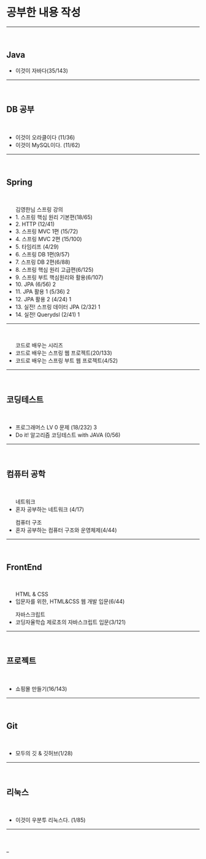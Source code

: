 <h1>공부한 내용 작성 </h1>
<hr>
<br>

<h2> Java </h2>
<ul>
 <li>이것이 자바다(35/143) </li>
</ul>
<hr>
<br>

<h2> DB 공부 </h2><br>
<ul> 
 <li> 이것이 오라클이다 (11/36) </li>
 <li> 이것이 MySQL이다. (11/62) </li>
</ul>
<hr>
<br>

<h2> Spring </h2>
<br>
<ul> 김영한님 스프링 강의 
 <li> 1. 스프링 핵심 원리 기본편(18/65)</li>
 <li> 2. HTTP (12/41)</li> 
 <li> 3. 스프링 MVC 1편 (15/72) </li>
 <li> 4. 스프링 MVC 2편 (15/100) </li>
 <li> 5. 타임리프 (4/29)  </li>
 <li> 6. 스프링 DB 1편(9/57) </li>
 <li> 7. 스프링 DB 2편(6/88)  </li>
 <li> 8. 스프링 핵심 원리 고급편(6/125) </li>
 <li> 9. 스프링 부트 핵심원리와 활용(6/107) </li>
 <li> 10. JPA (6/56) 2</li>
 <li> 11. JPA 활용 1 (5/36) 2</li>
 
 <li> 12. JPA 활용 2 (4/24) 1</li>
 <li> 13. 실전! 스프링 데이터 JPA (2/32) 1</li>
 <li> 14. 실전! Querydsl (2/41) 1</li>
</ul>
<hr>
<br>
<ul> 코드로 배우는 시리즈 
    <li>코드로 배우는 스프링 웹 프로젝트(20/133)</li>
    <li>코드로 배우는 스프링 부트 웹 프로젝트(4/52)</li>
</ul>
<hr>
<br>

<h2> 코딩테스트 </h2><br>
<ul> 
 <li> 프로그래머스 LV 0 문제 (18/232) 3 </li>
 <li> Do it! 알고리즘 코딩테스트 with JAVA (0/56)</li>
</ul>
<hr>
<br>

<h2> 컴퓨터 공학 </h2><br>
<ul> 네트워크
 <li> 혼자 공부하는 네트워크 (4/17) </li>
</ul>
<ul> 컴퓨터 구조
 <li> 혼자 공부하는 컴퓨터 구조와 운영체제(4/44) </li>
</ul>
<hr>
<br>

<h2> FrontEnd</h2><br>
<ul> HTML & CSS
    <li>입문자를 위한, HTML&CSS 웹 개발 입문(6/44)</li>
</ul>
<ul> 자바스크립트
    <li> 코딩자율학습 제로초의 자바스크립트 입문(3/121)  </li>
</ul>
<hr>
<br>

<h2> 프로젝트</h2><br>
<ul> 
    <li>쇼핑몰 만들기(16/143)</li>
</ul>
<hr>
<br>

<h2> Git</h2><br>
<ul> 
    <li>모두의 깃 & 깃허브(1/28)</li>
</ul>
<hr>
<br>

<h2> 리눅스</h2><br>
<ul> 
    <li>이것이 우분투 리눅스다. (1/85) </li>
</ul>
<hr>
<br>













_
